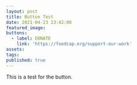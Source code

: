```yaml
---
layout: post
title: Button Test
date: 2021-04-23 13:42:00
featured_image:
buttons:
  - label: DONATE
    link: 'https://foodcap.org/support-our-work'
assets:
tags:
published: true
---
```

<div class="editable">This is a test for the button.</div>

<div class="editable">&nbsp;</div>
